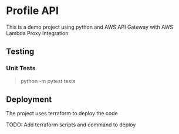 # Profile API
This is a demo project using python and AWS API Gateway with AWS Lambda Proxy Integration

## Testing

### Unit Tests
>  python -m pytest tests

## Deployment 
The project uses terraform to deploy the code

TODO: Add terraform scripts and command to deploy